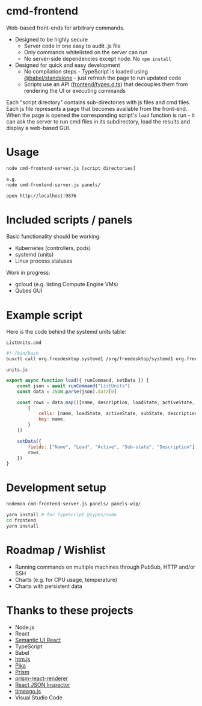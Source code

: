 # cmd-frontend

Web-based front-ends for arbitrary commands.

* Designed to be highly secure
  * Server code in one easy to audit .js file
  * Only commands whitelisted on the server can run
  * No server-side dependencies except node. No `npm install`
* Designed for quick and easy development
  * No compilation steps - TypeScript is loaded using [@babel/standalone](https://babeljs.io/docs/en/babel-standalone) - just refresh the page to run updated code
  * Scripts use an API ([frontend/types.d.ts](frontend/types.d.ts)) that decouples them from rendering the UI or executing commands

Each "script directory" contains sub-directories with js files and cmd files. Each js file represents a page that becomes available from the front-end. When the page is opened the corresponding script's `load` function is run - it can ask the server to run cmd files in its subdirectory, load the results and display a web-based GUI.

# Usage

```bash
node cmd-frontend-server.js [script directories]

e.g.
node cmd-frontend-server.js panels/

open http://localhost:9876
```

# Included scripts / panels

Basic functionality should be working:

* Kubernetes (controllers, pods)
* systemd (units)
* Linux process statuses

Work in progress:

* gcloud (e.g. listing Compute Engine VMs)
* Qubes GUI

# Example script

Here is the code behind the systemd units table:

`ListUnits.cmd`
```bash
#! /bin/bash
busctl call org.freedesktop.systemd1 /org/freedesktop/systemd1 org.freedesktop.systemd1.Manager ListUnits --json=pretty 
```

`units.js`
```js
export async function load({ runCommand, setData }) {
    const json = await runCommand("ListUnits")
    const data = JSON.parse(json).data[0]

    const rows = data.map(([name, description, loadState, activeState, subState, following, path, jobId, jobType, jobPath]) => (
        {
            cells: [name, loadState, activeState, subState, description],
            key: name,
        }
    ))

    setData({
        fields: ["Name", "Load", "Active", "Sub-state", "Description"],
        rows,
    })
}
```

# Development setup

```bash
nodemon cmd-frontend-server.js panels/ panels-wip/
```

```bash
yarn install # for TypeScript @types/node
cd frontend
yarn install
```

# Roadmap / Wishlist

* Running commands on multiple machines through PubSub, HTTP and/or SSH
* Charts (e.g. for CPU usage, temperature)
* Charts with persistent data


# Thanks to these projects

* Node.js
* React
* [Semantic UI React](https://react.semantic-ui.com/)
* TypeScript
* Babel
* [htm.js](https://github.com/developit/htm)
* [Pika](https://www.pika.dev)
* [Prism](https://prismjs.com/)
* [prism-react-renderer](https://github.com/FormidableLabs/prism-react-renderer)
* [React JSON Inspector](https://github.com/Lapple/react-json-inspector)
* [timeago.js](https://github.com/hustcc/timeago.js)
* Visual Studio Code